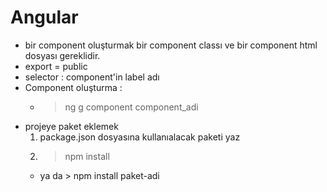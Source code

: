 # Angular
* bir component oluşturmak bir component classı ve bir component html dosyası gereklidir.
* export = public
* selector : component'in label adı
* Component oluşturma : 
    * > ng g component component_adi
* projeye paket eklemek
    1. package.json dosyasına kullanıalacak paketi yaz
    2. > npm install
    * ya da > npm install paket-adi